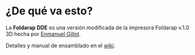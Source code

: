 # ¿De qué va esto?

La **Foldarap DDE**  es una versión modificada de la impresora Foldarap v.1.0 3D hecha por [Enmanuel Gillot](https://github.com/EmmanuelG/Foldarap).

Detalles y manual de ensamblado en el [wiki](https://github.com/isidorogv/foldarap_escalable/wiki).